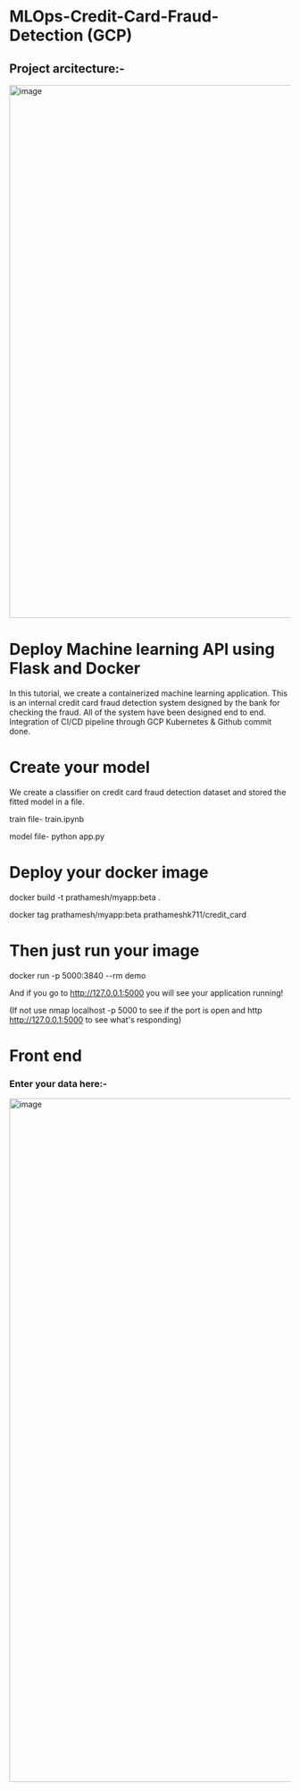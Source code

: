 # MLOps-Credit-Card-Fraud-Detection (GCP)

## Project arcitecture:-

<img width="953" alt="image" src="https://user-images.githubusercontent.com/89546195/213266468-c734bc24-8ef0-4d2c-b4e7-662231ca290e.png">

# Deploy Machine learning API using Flask and Docker

In this tutorial, we create a containerized machine learning application. This is an internal credit card fraud detection system designed by the bank for checking the fraud. All of the system have been designed end to end. Integration of CI/CD pipeline through GCP Kubernetes & Github commit  done.

# Create your model
We create a classifier on credit card fraud detection dataset and stored the fitted model in a file.


train file- train.ipynb

model file- python app.py

# Deploy your docker image

docker build -t prathamesh/myapp:beta .


docker tag prathamesh/myapp:beta prathameshk711/credit_card

# Then just run your image
docker run -p 5000:3840 --rm demo

And if you go to http://127.0.0.1:5000 you will see your application running!

(If not use nmap localhost -p 5000 to see if the port is open and http http://127.0.0.1:5000 to see what's responding)

# Front end
### Enter your data here:- 
<img width="1223" alt="image" src="https://user-images.githubusercontent.com/89546195/211170690-67161632-3267-417c-8b6e-bbf3c4464f62.png">




